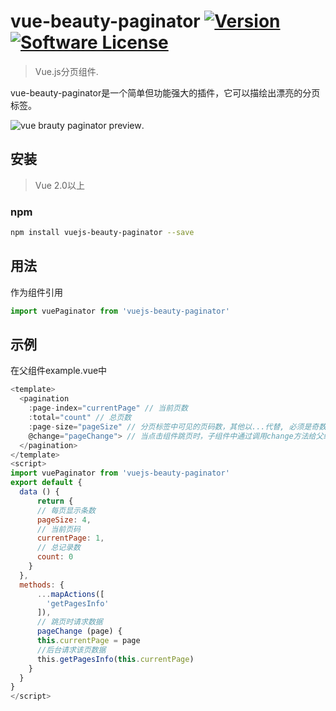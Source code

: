 # vue-beauty-paginator <a href="https://www.npmjs.com/package/vue-beauty-paginator"><img src="https://img.shields.io/npm/v/vuejs-paginator.svg" alt="Version"></a> [![Software License](https://img.shields.io/badge/license-MIT-brightgreen.svg?style=flat)](LICENSE)
> Vue.js分页组件.

vue-beauty-paginator是一个简单但功能强大的插件，它可以描绘出漂亮的分页标签。

![vue brauty paginator preview](https://github.com/qwbtc/vue-beauty-paginator/blob/master/dist/dist/image/show.gif).

## 安装
> Vue 2.0以上
### npm
``` bash
npm install vuejs-beauty-paginator --save
```

## 用法
作为组件引用
```js
import vuePaginator from 'vuejs-beauty-paginator'
```

## 示例
在父组件example.vue中
```js
<template>
  <pagination
    :page-index="currentPage" // 当前页数
    :total="count" // 总页数
    :page-size="pageSize" // 分页标签中可见的页码数，其他以...代替, 必须是奇数
    @change="pageChange"> // 当点击组件跳页时，子组件中通过调用change方法给父组件传递点击的页码，父组件通过调用pageChange方法来请求新数据
  </pagination>
</template>
<script>
import vuePaginator from 'vuejs-beauty-paginator'
export default {
  data () {
      return {
      // 每页显示条数
      pageSize: 4,
      // 当前页码
      currentPage: 1,
      // 总记录数
      count: 0
    }
  },
  methods: {
      ...mapActions([
        'getPagesInfo'
      ]),
      // 跳页时请求数据
      pageChange (page) {
      this.currentPage = page
      //后台请求该页数据
      this.getPagesInfo(this.currentPage)
    }
  }
}
</script>
```
